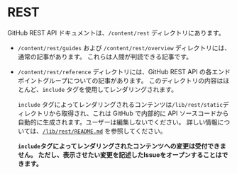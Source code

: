 # REST

GitHub REST API ドキュメントは、`/content/rest` ディレクトリにあります。

* `/content/rest/guides` および `/content/rest/overview` ディレクトリには、通常の記事があります。 これらは人間が判読できる記事です。
* `/content/rest/reference` ディレクトリには、GitHub REST API の各エンドポイントグループについての記事があります。 このディレクトリの内容はほとんど、`include` タグを使用してレンダリングされます。

  `include` タグによってレンダリングされるコンテンツは`/lib/rest/static`ディレクトリから取得され、これは GitHub で内部的に API ソースコードから自動的に生成されます。ユーザーは編集しないでください。 詳しい情報については、[`/lib/rest/README.md`](/lib/rest/README.md) を参照してください。

  **`include`タグによってレンダリングされたコンテンツへの変更は受付できません。 ただし、表示させたい変更を記述したIssueをオープンすることはできます。**

